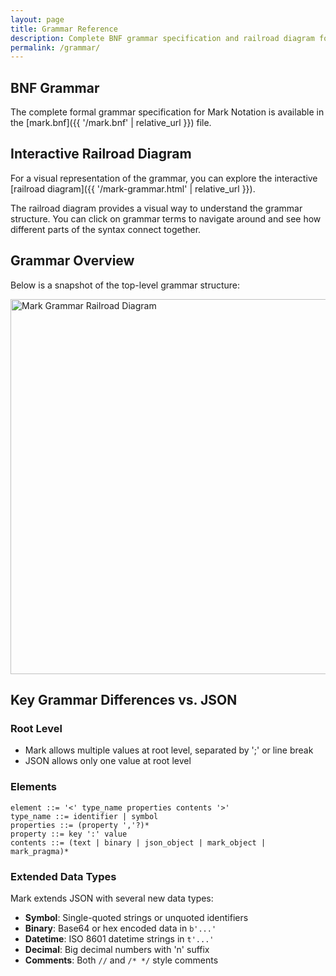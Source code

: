 ```yaml
---
layout: page
title: Grammar Reference
description: Complete BNF grammar specification and railroad diagram for Mark Notation
permalink: /grammar/
---
```


## BNF Grammar

The complete formal grammar specification for Mark Notation is available in the [mark.bnf]({{ '/mark.bnf' | relative_url }}) file.

## Interactive Railroad Diagram

For a visual representation of the grammar, you can explore the interactive [railroad diagram]({{ '/mark-grammar.html' | relative_url }}).

The railroad diagram provides a visual way to understand the grammar structure. You can click on grammar terms to navigate around and see how different parts of the syntax connect together.

## Grammar Overview

Below is a snapshot of the top-level grammar structure:

<img src='{{ "/mark-railway-diagram.png" | relative_url }}' width="600px" alt="Mark Grammar Railroad Diagram">

## Key Grammar Differences vs. JSON

### Root Level
- Mark allows multiple values at root level, separated by ';' or line break
- JSON allows only one value at root level

### Elements
```bnf
element ::= '<' type_name properties contents '>'
type_name ::= identifier | symbol
properties ::= (property ','?)*
property ::= key ':' value
contents ::= (text | binary | json_object | mark_object | mark_pragma)*
```

### Extended Data Types
Mark extends JSON with several new data types:
- **Symbol**: Single-quoted strings or unquoted identifiers
- **Binary**: Base64 or hex encoded data in `b'...'`
- **Datetime**: ISO 8601 datetime strings in `t'...'`
- **Decimal**: Big decimal numbers with 'n' suffix
- **Comments**: Both `//` and `/* */` style comments

